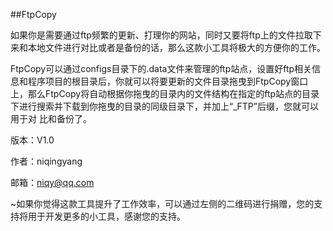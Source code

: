 ##FtpCopy

如果你是需要通过ftp频繁的更新、打理你的网站，同时又要将ftp上的文件拉取下来和本地文件进行对比或者是备份的话，那么这款小工具将极大的方便你的工作。

FtpCopy可以通过configs目录下的.data文件来管理的ftp站点，设置好ftp相关信息和程序项目的根目录后，你就可以将要更新的文件目录拖曳到FtpCopy窗口上，那么FtpCopy将自动根据你拖曳的目录内的文件结构在指定的ftp站点的目录下进行搜索并下载到你拖曳的目录的同级目录下，并加上“_FTP”后缀，您就可以用于对
比和备份了。

版本：V1.0

作者：niqingyang

邮箱：niqy@qq.com

~如果你觉得这款工具提升了工作效率，可以通过左侧的二维码进行捐赠，您的支持将用于开发更多的小工具，感谢您的支持。